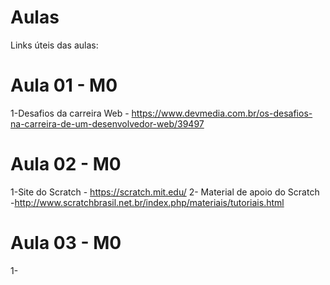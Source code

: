 # Aulas

Links úteis das aulas:

# Aula 01 - M0 

1-Desafios da carreira Web -  https://www.devmedia.com.br/os-desafios-na-carreira-de-um-desenvolvedor-web/39497

# Aula 02 - M0 
1-Site do Scratch - https://scratch.mit.edu/
2- Material de apoio do Scratch -http://www.scratchbrasil.net.br/index.php/materiais/tutoriais.html

# Aula 03 - M0
1- 
